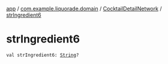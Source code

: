 [app](../../index.md) / [com.example.liquorade.domain](../index.md) / [CocktailDetailNetwork](index.md) / [strIngredient6](./str-ingredient6.md)

# strIngredient6

`val strIngredient6: `[`String`](https://kotlinlang.org/api/latest/jvm/stdlib/kotlin/-string/index.html)`?`